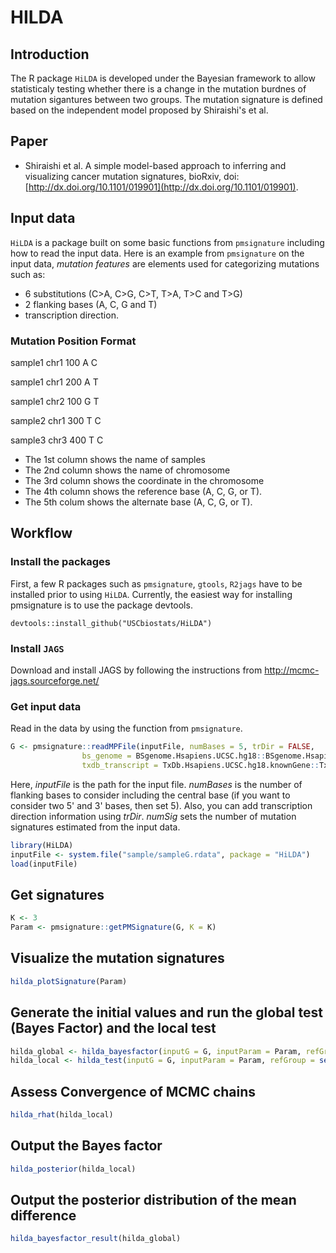 # HILDA


## Introduction

The R package `HiLDA` is developed under the Bayesian framework to allow statisticaly testing whether there is a change in the mutation burdnes of mutation sigantures between two groups. The mutation signature is defined based on the independent model proposed by Shiraishi's et al. 

## Paper

- Shiraishi et al. A simple model-based approach to inferring and visualizing cancer mutation signatures, bioRxiv, doi: [http://dx.doi.org/10.1101/019901](http://dx.doi.org/10.1101/019901).

## Input data

`HiLDA` is a package built on some basic functions from `pmsignature` including how to read the input data. Here is an example from `pmsignature` on the input data, *mutation features* are elements used for categorizing mutations such as: 
  
* 6 substitutions (C>A, C>G, C>T, T>A, T>C and T>G)
* 2 flanking bases (A, C, G and T)
* transcription direction.

### Mutation Position Format

sample1 chr1  100	A	C	

sample1	chr1	200	A	T	

sample1	chr2	100	G	T	

sample2	chr1	300	T	C	

sample3	chr3	400	T	C	
  
* The 1st column shows the name of samples 
* The 2nd column shows the name of chromosome 
* The 3rd column shows the coordinate in the chromosome
* The 4th column shows the reference base (A, C, G, or T).
* The 5th colum shows the alternate base (A, C, G, or T).


## Workflow 
### Install the packages
First, a few R packages such as `pmsignature`, `gtools`, `R2jags` have to be installed prior to using `HiLDA`. Currently, the easiest way for installing pmsignature is to use the package devtools. 

`devtools::install_github("USCbiostats/HiLDA")`


### Install `JAGS`
Download and install JAGS by following the instructions from http://mcmc-jags.sourceforge.net/

### Get input data
Read in the data by using the function from `pmsignature`. 

```r
G <- pmsignature::readMPFile(inputFile, numBases = 5, trDir = FALSE, 
                bs_genome = BSgenome.Hsapiens.UCSC.hg18::BSgenome.Hsapiens.UCSC.hg18,
                txdb_transcript = TxDb.Hsapiens.UCSC.hg18.knownGene::TxDb.Hsapiens.UCSC.hg18.knownGene)
```

Here, *inputFile* is the path for the input file. *numBases* is the number of flanking bases to consider including the central base (if you want to consider two 5' and 3' bases, then set 5). Also, you can add transcription direction information using *trDir*. *numSig* sets the number of mutation signatures estimated from the input data.  

```r
library(HiLDA)
inputFile <- system.file("sample/sampleG.rdata", package = "HiLDA")
load(inputFile)
```

## Get signatures

```r
K <- 3
Param <- pmsignature::getPMSignature(G, K = K)
```

## Visualize the mutation signatures 

```r
hilda_plotSignature(Param)
```

## Generate the initial values and run the global test (Bayes Factor) and the local test 
```r
hilda_global <- hilda_bayesfactor(inputG = G, inputParam = Param, refGroup = seq(1,20,2), n.iter = 2000)
hilda_local <- hilda_test(inputG = G, inputParam = Param, refGroup = seq(1,20,2), n.iter = 2000)
```

## Assess Convergence of MCMC chains
```r
hilda_rhat(hilda_local)
```

## Output the Bayes factor
```r
hilda_posterior(hilda_local)
```

## Output the posterior distribution of the mean difference
```r
hilda_bayesfactor_result(hilda_global)
```




